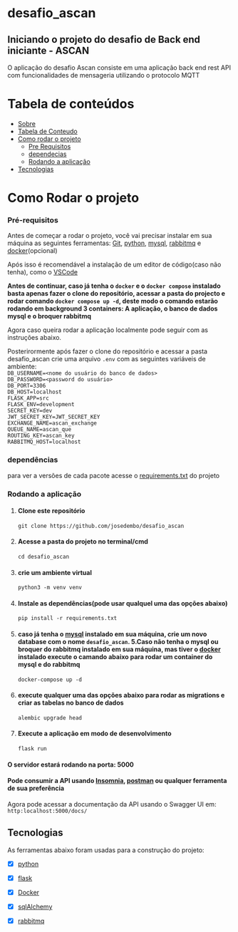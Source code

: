 # desafio_ascan

## Iniciando o projeto do desafio de Back end iniciante - ASCAN

O aplicação do desafio Ascan consiste em uma aplicação back end rest API com funcionalidades de mensageria utilizando o protocolo MQTT

Tabela de conteúdos
=================
<!--ts-->
   * [Sobre](#desafio_ascan)
   * [Tabela de Conteudo](#tabela-de-conteúdos)
   * [Como rodar o projeto](#como-rodar-o-projeto)
      * [Pre Requisitos](#pré-requisitos)
      * [dependecias](#dependecias)
      * [Rodando a aplicação](#rodando-a-aplicação)
   * [Tecnologias](#tecnologias)
<!--te-->

# Como Rodar o projeto


### Pré-requisitos

Antes de começar a rodar o projeto, você vai precisar instalar em sua máquina as seguintes ferramentas:
[Git](https://git-scm.com), [python](https://www.python.org/), [mysql](https://www.mysql.com/), [rabbitmq](https://www.rabbitmq.com/)  e [docker](https://docs.docker.com/get-docker/)(opcional)

Após isso é recomendável a instalação de um editor de código(caso não tenha), como o [VSCode](https://code.visualstudio.com/)

**Antes de continuar, caso já tenha o `docker` e o `docker compose` instalado basta apenas fazer o clone do repositório, acessar a pasta do projecto e rodar comando `docker compose up -d`, deste modo o comando estarão rodando em background 3 containers: A aplicação, o banco de dados mysql e o broquer rabbitmq**

Agora caso queira rodar a aplicação localmente pode seguir com as instruções abaixo.

Posterirormente após fazer o clone do repositório e acessar a pasta desafio_ascan crie uma arquivo `.env` com as seguintes variáveis de ambiente:<br>
        `DB_USERNAME=<nome do usuário do banco de dados>`<br>
        `DB_PASSWORD=<password do usuário>`<br>
        `DB_PORT=3306`<br>
        `DB_HOST=localhost`<br>
        `FLASK_APP=src`<br>
        `FLASK_ENV=development`<br>
        `SECRET_KEY=dev`<br>
        `JWT_SECRET_KEY=JWT_SECRET_KEY`<br>
        `EXCHANGE_NAME=ascan_exchange`<br>
        `QUEUE_NAME=ascan_que`<br>
        `ROUTING_KEY=ascan_key`<br>
        `RABBITMQ_HOST=localhost`<br>

### dependências

para ver a versões de cada pacote acesse o [requirements.txt](requirements.txt) do projeto

### Rodando a aplicação


1. #### Clone este repositório
   `git clone https://github.com/josedembo/desafio_ascan`

2. #### Acesse a pasta do projeto no terminal/cmd
   `cd desafio_ascan`

3. #### crie um ambiente virtual
    `python3 -m venv venv`

3. #### Instale as dependências(pode usar qualquel uma das opções abaixo)
 
   `pip install -r requirements.txt` 

4. #### caso já tenha o [mysql](https://www.postgresql.org/download/) instalado em sua máquina, crie um novo database com o nome `desafio_ascan`. 5.Caso não tenha o mysql ou broquer do rabbitmq instalado em sua máquina, mas tiver o [docker](https://docs.docker.com/get-docker/) instalado execute o camando abaixo para rodar um container do mysql e do rabbitmq

   `docker-compose up -d`

5. #### execute qualquer uma das opções abaixo para rodar as migrations e criar as tabelas no banco de dados

   `alembic upgrade head`

6. #### Execute a aplicação em modo de desenvolvimento

   `flask run`

#### O servidor estará rodando  na porta: 5000
#### Pode consumir a API usando [Insomnia](https://insomnia.rest/download), [postman](https://www.postman.com/downloads/##) ou qualquer  ferramenta de sua preferência

Agora pode acessar a documentação da API usando o Swagger UI em: `http:localhost:5000/docs/`
## Tecnologias
As ferramentas abaixo foram usadas para a construção do projeto: 

- [x] [python](https://nodejs.org/en/)
- [x] [flask](https://www.typescriptlang.org/)
- [x] [Docker](https://www.docker.com/)
- [x] [sqlAlchemy](https://typeorm.io/#/)
- [x] [rabbitmq](https://typeorm.io/#/)

